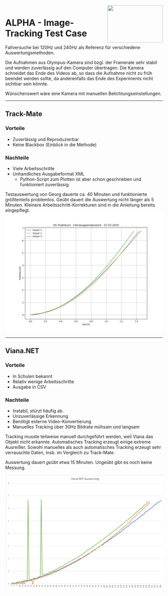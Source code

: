 <img align="right" width="177" height="119" src="http://schuelerseite.otto-triebes.de/schuelerinfos/CFromm/DSL%20Logo.jpg">

# ALPHA - Image-Tracking Test Case

Fallversuche bei 120Hz und 240Hz als Referenz für verschiedene Auswertungsmethoden.

Die Aufnahmen aus Olympus-Kamera sind bzgl. der Framerate sehr stabil und werden zuverlässig auf den Computer übertragen. Die Kamera schneidet das Ende des Videos ab, so dass die Aufnahme nicht zu früh beendet werden sollte, da anderenfalls das Ende des Experiments nicht sichtbar sein könnte.

Wünschenswert wäre eine Kamera mit manuellen Belichtungseinstellungen.
- - - -
## Track-Mate

### Vorteile
* Zuverlässig und Reproduzierbar
* Keine Blackbox (Einblick in die Methode)
### Nachteile
* Viele Arbeitsschritte
* Unhandliches Ausgabeformat XML
  * Python-Script zum Plotten ist aber schon geschrieben und funktioniert zuverlässig.

Testauswertung von Georg dauerte ca. 40 Minuten und funktionierte größtenteils problemlos. Geübt dauert die Auswertung nicht länger als 5 Minuten. Kleinere Arbeitsschritt-Korrekturen sind in die Anleitung bereits eingepflegt.
![Track-Mate Plot](https://raw.githubusercontent.com/hausler89/alpha/master/TrackMate_120.png)
- - - -
## Viana.NET

### Vorteile
* In Schulen bekannt
* Relativ wenige Arbeitsschritte
* Ausgabe in CSV
### Nachteile
* Instabil, stürzt häufig ab.
* Unzuverlässige Erkennung
* Benötigt externe Video-Konvertierung
* Manuelles Tracking über 30Hz Bildrate mühsam und langsam

Tracking musste teilweise manuell durchgeführt werden, weil Viana das Objekt nicht erkannte. Automatisches Tracking erzeugt einige extreme Ausreißer. Sowohl manuelles als auch automatisches Tracking erzeugt sehr verrauschte Daten, insb. im Vergleich zu Track-Mate.

Auswertung dauert *geübt* etwa 15 Minuten. Ungeübt gibt es noch keine Messung.

![Viana.NET Plot](https://raw.githubusercontent.com/hausler89/alpha/master/Viana_120.png)
